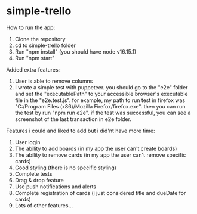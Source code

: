 # simple-trello

How to run the app:

1. Clone the repository
2. cd to simple-trello folder
3. Run "npm install" (you should have node v16.15.1)
4. Run "npm start"

Added extra features:

1. User is able to remove columns
2. I wrote a simple test with puppeteer. you should go to the "e2e" folder and set the "executablePath" to your accessible browser's executable file in the "e2e.test.js". for example, my path to run test in firefox was "C:/Program Files (x86)/Mozilla Firefox/firefox.exe". then you can run the test by run "npm run e2e". if the test was successful, you can see a screenshot of the last transaction in e2e folder.

Features i could and liked to add but i did'nt have more time:

1. User login
2. The ability to add boards (in my app the user can't create boards)
3. The ability to remove cards (in my app the user can't remove specific cards)
4. Good styling (there is no specific styling)
5. Complete tests
6. Drag & drop feature
7. Use push notifications and alerts
8. Complete registration of cards (i just considered title and dueDate for cards)
9. Lots of other features...
